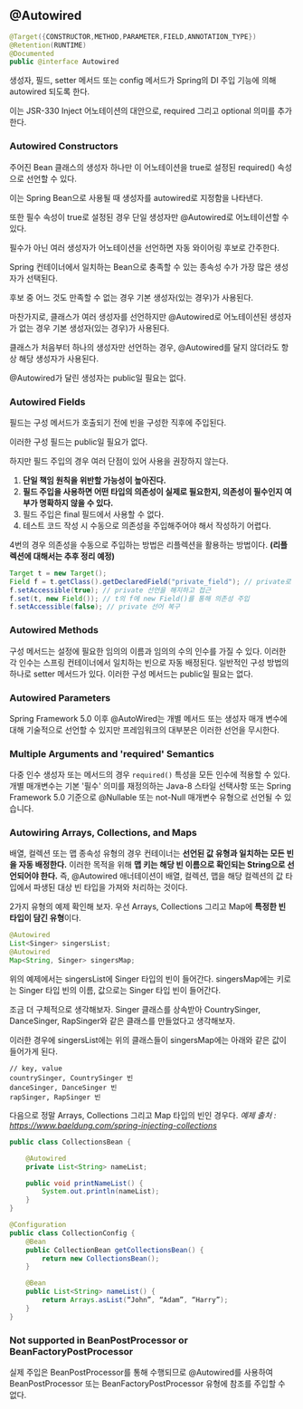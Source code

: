 ## @Autowired


```java
@Target({CONSTRUCTOR,METHOD,PARAMETER,FIELD,ANNOTATION_TYPE})
@Retention(RUNTIME)
@Documented
public @interface Autowired
```

생성자, 필드, setter 메서드 또는 config 메서드가 Spring의 DI 주입 기능에 의해 autowired 되도록 한다.

이는 JSR-330 Inject 어노테이션의 대안으로, required 그리고 optional 의미를 추가한다.



### Autowired Constructors

주어진 Bean 클래스의 생성자 하나만 이 어노테이션을 true로 설정된 required() 속성으로 선언할 수 있다.

이는 Spring Bean으로 사용될 때 생성자를 autowired로 지정함을 나타낸다. 

또한 필수 속성이 true로 설정된 경우 단일 생성자만 @Autowired로 어노테이션할 수 있다. 

필수가 아닌 여러 생성자가 어노테이션을 선언하면 자동 와이어링 후보로 간주한다. 

Spring 컨테이너에서 일치하는 Bean으로 충족할 수 있는 종속성 수가 가장 많은 생성자가 선택된다. 

후보 중 어느 것도 만족할 수 없는 경우 기본 생성자(있는 경우)가 사용된다. 

마찬가지로, 클래스가 여러 생성자를 선언하지만 @Autowired로 어노테이션된 생성자가 없는 경우 기본 생성자(있는 경우)가 사용된다. 

클래스가 처음부터 하나의 생성자만 선언하는 경우, @Autowired를 달지 않더라도 항상 해당 생성자가 사용된다. 

@Autowired가 달린 생성자는 public일 필요는 없다.



### Autowired Fields

필드는 구성 메서드가 호출되기 전에 빈을 구성한 직후에 주입된다. 

이러한 구성 필드는 public일 필요가 없다.



하지만 필드 주입의 경우 여러 단점이 있어 사용을 권장하지 않는다.

1. **단일 책임 원칙을 위반할 가능성이 높아진다.**
2. **필드 주입을 사용하면 어떤 타입의 의존성이 실제로 필요한지, 의존성이 필수인지 여부가 명확하지 않을 수 있다.**
3. 필드 주입은 final 필드에서 사용할 수 없다.
4. 테스트 코드 작성 시 수동으로 의존성을 주입해주어야 해서 작성하기 어렵다.

4번의 경우 의존성을 수동으로 주입하는 방법은 리플렉션을 활용하는 방법이다. **(리플렉션에 대해서는 추후 정리 예정)**

```java
Target t = new Target();
Field f = t.getClass().getDeclaredField("private_field"); // private로 선언된 field 가져오기
f.setAccessible(true); // private 선언을 해지하고 접근
f.set(t, new Field()); // t의 f에 new Field()를 통해 의존성 주입
f.setAccessible(false); // private 선어 복구
```



### Autowired Methods

구성 메서드는 설정에 필요한 임의의 이름과 임의의 수의 인수를 가질 수 있다.
이러한 각 인수는 스프링 컨테이너에서 일치하는 빈으로 자동 배정된다. 일반적인 구성 방법의 하나로 setter 메서드가 있다.
이러한 구성 메서드는 public일 필요는 없다.



### Autowired Parameters

Spring Framework 5.0 이후 @AutoWired는 개별 메서드 또는 생성자 매개 변수에 대해 기술적으로 선언할 수 있지만 프레임워크의 대부분은 이러한 선언을 무시한다.



### Multiple Arguments and 'required' Semantics

다중 인수 생성자 또는 메서드의 경우 `required()` 특성을 모든 인수에 적용할 수 있다. 
개별 매개변수는 기본 '필수' 의미를 재정의하는 Java-8 스타일 선택사항 또는 Spring Framework 5.0 기준으로 @Nullable 또는 not-Null 매개변수 유형으로 선언될 수 있습니다.



### Autowiring Arrays, Collections, and Maps

배열, 컬렉션 또는 맵 종속성 유형의 경우 컨테이너는 **선언된 값 유형과 일치하는 모든 빈을 자동 배정한다.** 
이러한 목적을 위해 **맵 키는 해당 빈 이름으로 확인되는 String으로 선언되어야 한다.**
즉, @Autowired 애너테이션이 배열, 컬렉션, 맵을 해당 컬렉션의 값 타입에서 파생된 대상 빈 타입을 가져와 처리하는 것이다.

2가지 유형의 예제 확인해 보자.
우선 Arrays, Collections 그리고 Map에 **특정한 빈 타입이 담긴 유형**이다.

```java
@Autowired
List<Singer> singersList;
@Autowired
Map<String, Singer> singersMap;
```

위의 예제에서는 singersList에 Singer 타입의 빈이 들어간다.
singersMap에는 키로는 Singer 타입 빈의 이름, 값으로는 Singer 타입 빈이 들어간다.

조금 더 구체적으로 생각해보자.
Singer 클래스를 상속받아  CountrySinger, DanceSinger, RapSinger와 같은 클래스를 만들었다고 생각해보자.

이러한 경우에 singersList에는 위의 클래스들이
singersMap에는 아래와 같은 값이 들어가게 된다.

```
// key, value
countrySinger, CountrySinger 빈
danceSinger, DanceSinger 빈
rapSinger, RapSinger 빈
```

다음으로 정말 Arrays, Collections 그리고 Map 타입의 빈인 경우다.
*예제 출처 : https://www.baeldung.com/spring-injecting-collections*

```java
public class CollectionsBean {

    @Autowired
    private List<String> nameList;

    public void printNameList() {
        System.out.println(nameList);
    }
}

@Configuration
public class CollectionConfig {
	@Bean
	public CollectionBean getCollectionsBean() {
		return new CollectionsBean();
	}

	@Bean
	public List<String> nameList() {
		return Arrays.asList(“John”, “Adam”, “Harry”);
	}
}
```



### Not supported in BeanPostProcessor or BeanFactoryPostProcessor

실제 주입은 BeanPostProcessor를 통해 수행되므로 @Autowired를 사용하여 BeanPostProcessor 또는 BeanFactoryPostProcessor 유형에 참조를 주입할 수 없다. 
